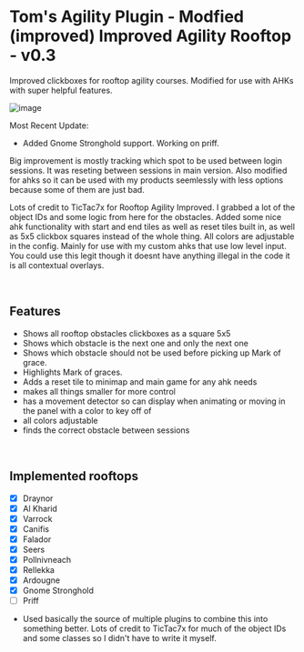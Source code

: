 # Tom's Agility Plugin - Modfied (improved) Improved Agility Rooftop - v0.3
Improved clickboxes for rooftop agility courses. Modified for use with AHKs with super helpful features.

![image](https://github.com/mot-stuff/TomAgilityPlugin/assets/108921418/db779f72-4bf2-453e-96c8-2bacaf52f336)



Most Recent Update:
- Added Gnome Stronghold support. Working on priff.

Big improvement is mostly tracking which spot to be used between login sessions. It was reseting between sessions in main version. Also modified for ahks so it can be used with my products seemlessly with less options because some of them are just bad. 

Lots of credit to TicTac7x for Rooftop Agility Improved. I grabbed a lot of the object IDs and some logic from here for the obstacles. Added some nice ahk functionality with start and end tiles as well as reset tiles built in, as well as 5x5 clickbox squares instead of the whole thing. All colors are adjustable in the config. Mainly for use with my custom ahks that use low level input. You could use this legit though it doesnt have anything illegal in the code it is all contextual overlays.

<br>

## Features
* Shows all rooftop obstacles clickboxes as a square 5x5
* Shows which obstacle is the next one and only the next one
* Shows which obstacle should not be used before picking up Mark of grace.
* Highlights Mark of graces.
* Adds a reset tile to minimap and main game for any ahk needs
* makes all things smaller for more control
* has a movement detector so can display when animating or moving in the panel with a color to key off of
* all colors adjustable
* finds the correct obstacle between sessions

<br>

## Implemented rooftops
- [x] Draynor
- [x] Al Kharid
- [x] Varrock
- [x] Canifis
- [x] Falador
- [x] Seers
- [x] Pollnivneach
- [x] Rellekka
- [x] Ardougne
- [x] Gnome Stronghold
- [ ] Priff

- Used basically the source of multiple plugins to combine this into something better. Lots of credit to TicTac7x for much of the object IDs and some classes so I didn't have to write it myself. 
